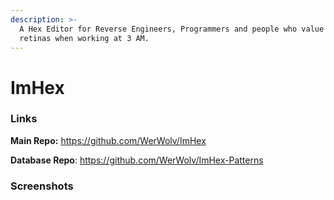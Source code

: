 ```yaml
---
description: >-
  A Hex Editor for Reverse Engineers, Programmers and people who value their
  retinas when working at 3 AM.
---
```


# ImHex

### Links

**Main Repo:** https://github.com/WerWolv/ImHex

**Database Repo**: https://github.com/WerWolv/ImHex-Patterns

### Screenshots

<figure><img src="https://user-images.githubusercontent.com/10835354/139717326-8044769d-527b-4d88-8adf-2d4ecafdca1f.png" alt=""><figcaption></figcaption></figure>

<figure><img src="https://user-images.githubusercontent.com/10835354/139717323-1f8c9d52-f7eb-4f43-9f11-097ac728ed6c.png" alt=""><figcaption></figcaption></figure>
